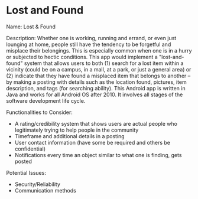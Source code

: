 # Lost and Found

Name:
Lost & Found 

Description:
Whether one is working, running and errand, or even just lounging at home, people still have the tendency to be forgetful and misplace their belongings. This is especially common when one is in a hurry or subjected to hectic conditions. This app would implement a "lost-and-found" system that allows users to both (1) search for a lost item within a vicinity (could be on a campus, in a mall, at a park, or just a general area) or (2) indicate that they have found a misplaced item that belongs to another – by making a posting with details such as the location found, pictures, item description, and tags (for searching ability). This Android app is written in Java and works for all Android OS after 2010. It involves all stages of the software development life cycle.

Functionalities to Consider:
- A rating/credibility system that shows users are actual people who legitimately trying to help people in the community
- Timeframe and additional details in a posting
- User contact information (have some be required and others be confidential)
- Notifications every time an object similar to what one is finding, gets posted

Potential Issues:
- Security/Reliability
- Communication methods
